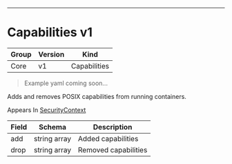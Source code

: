 

-----------
# Capabilities v1

Group        | Version     | Kind
------------ | ---------- | -----------
Core | v1 | Capabilities







> Example yaml coming soon...


Adds and removes POSIX capabilities from running containers.

<aside class="notice">
Appears In <a href="#securitycontext-v1">SecurityContext</a> </aside>

Field        | Schema     | Description
------------ | ---------- | -----------
add | string array | Added capabilities
drop | string array | Removed capabilities






